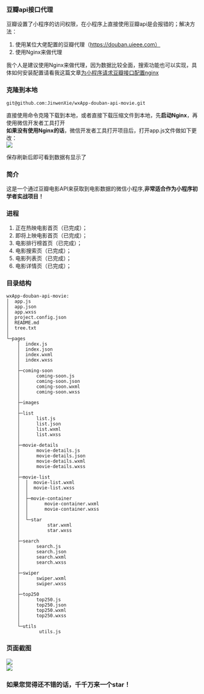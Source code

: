 ### 豆瓣api接口代理
豆瓣设置了小程序的访问权限，在小程序上直接使用豆瓣api是会报错的；解决方法：

1. 使用某位大佬配置的豆瓣代理（https://douban.uieee.com）
2. 使用Nginx来做代理

我个人是建议使用Nginx来做代理，因为数据比较全面，搜索功能也可以实现，具体如何安装配置请看我这篇文章[为小程序请求豆瓣接口配置nginx](https://jinwenxie.github.io/2018/12/14/%E4%B8%BA%E5%B0%8F%E7%A8%8B%E5%BA%8F%E8%AF%B7%E6%B1%82%E8%B1%86%E7%93%A3%E6%8E%A5%E5%8F%A3%E9%85%8D%E7%BD%AENginx.html)

### 克隆到本地

	git@github.com:JinwenXie/wxApp-douban-api-movie.git

直接使用命令克隆下载到本地，或者直接下载压缩文件到本地，先**启动Nginx**，再使用微信开发者工具打开<br>
**如果没有使用Nginx的话**，微信开发者工具打开项目后，打开app.js文件做如下更改：<br>
![](https://i.imgur.com/HY70LUV.png)<br>

保存刷新后即可看到数据有显示了

### 简介
这是一个通过豆瓣电影API来获取到电影数据的微信小程序,**非常适合作为小程序初学者实战项目！**

### 进程

1. 正在热映电影首页（已完成）；
2. 即将上映电影首页（已完成）；
3. 电影排行榜首页（已完成）；
4. 电影搜索页（已完成）；
5. 电影列表页（已完成）；
6. 电影详情页（已完成）；

### 目录结构
	
	wxApp-douban-api-movie:
	│  app.js
	│  app.json
	│  app.wxss
	│  project.config.json
	│  README.md
	│  tree.txt
	│  
	└─pages
	    │  index.js
	    │  index.json
	    │  index.wxml
	    │  index.wxss
	    │  
	    ├─coming-soon
	    │      coming-soon.js
	    │      coming-soon.json
	    │      coming-soon.wxml
	    │      coming-soon.wxss
	    │      
	    ├─images
	    │      
	    ├─list
	    │      list.js
	    │      list.json
	    │      list.wxml
	    │      list.wxss
	    │      
	    ├─movie-details
	    │      movie-details.js
	    │      movie-details.json
	    │      movie-details.wxml
	    │      movie-details.wxss
	    │      
	    ├─movie-list
	    │  │  movie-list.wxml
	    │  │  movie-list.wxss
	    │  │  
	    │  ├─movie-container
	    │  │      movie-container.wxml
	    │  │      movie-container.wxss
	    │  │      
	    │  └─star
	    │          star.wxml
	    │          star.wxss
	    │          
	    ├─search
	    │      search.js
	    │      search.json
	    │      search.wxml
	    │      search.wxss
	    │      
	    ├─swiper
	    │      swiper.wxml
	    │      swiper.wxss
	    │      
	    ├─top250
	    │      top250.js
	    │      top250.json
	    │      top250.wxml
	    │      top250.wxss
	    │      
	    └─utils
	            utils.js
	            
            

### 页面截图
![](https://i.imgur.com/NSlPnrU.png)<br>
![](https://i.imgur.com/mg3CNAw.png)


### 如果您觉得还不错的话，千千万来一个star！
            
